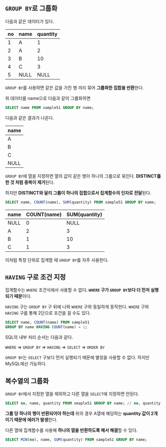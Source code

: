## `GROUP BY`로 그룹화

다음과 같은 데이터가 있다.

| no   | name | quantity |
| ---- | ---- | -------- |
| 1    | A    | 1        |
| 2    | A    | 2        |
| 3    | B    | 10       |
| 4    | C    | 3        |
| 5    | NULL | NULL     |

`GROUP BY`를 사용하면 같은 값을 가진 행 끼리 묶어 **그룹화한 집합을 반환**한다.

위 데이터를 name으로 다음과 같이 그룹화하면

```sql
SELECT name FROM sample51 GROUP BY name;
```

다음과 같은 결과가 나온다.

| name |
| ---- |
| A    |
| B    |
| C    |
| NULL |

`GROUP BY`에 열을 지정하면 열의 값이 같은 행이 하나의 그룹으로 묶인다. **DISTINCT를 한 것 처럼 중복이 제거**된다.

하지만 **DISTINCT와 달리 그룹이 하나의 집합으로서 집계함수의 인자로 전달**된다.

```sql
SELECT name, COUNT(name), SUM(quantity) FROM sample51 GROUP BY name;
```

| name | COUNT(name) | SUM(quantity) |
| ---- | ----------- | ------------- |
| NULL | 0           | NULL          |
| A    | 2           | 3             |
| B    | 1           | 10            |
| C    | 1           | 3             |

이처럼 특정 단위로 집계할 때 `GROUP BY`를 자주 사용한다.



## `HAVING` 구로 조건 지정

집계함수는 `WHERE` 조건식에서 사용할 수 없다. **`WHERE` 구가 `GROUP BY`보다 더 먼저 실행되기 때문**이다.

`HAVING` 구는 `GROUP BY` 구 뒤에 나와 `WHERE` 구와 동일하게 동작한다. `WHERE` 구와 `HAVING` 구를 통해 2단으로 조건을 걸 수도 있다.

```sql
SELECT name, COUNT(name) FROM sample51
GROUP BY name HAVING COUNT(name) = 1;
```



SQL의 내부 처리 순서는 다음과 같다.

`WHERE` => `GROUP BY` => `HAVING` => `SELECT` => `ORDER BY`

`GROUP BY`는 `SELECT` 구보다 먼저 실행되기 때문에 별칭을 사용할 수 없다. 하지만 MySQL에선 가능하다.



## 복수열의 그룹화

`GROUP BY`에서 지정한 열을 제외하고 다른 열을 `SELECT`에 지정하면 안된다.

```sql
SELECT no, name, quantity FROM smaple51 GROUP BY name; // no, quantity 에러 발생
```

**그룹 당 하나의 행이 반환되어야 하는데** 위의 경우 A열에 해당하는 **quantity 값이 2개이기 때문에 에러가 발생**한다.

다른 열에 집계함수를 사용해 **하나의 열을 반환하도록 해서 해결**할 수 있다.

```sql
SELECT MIN(no), name, SUM(quantity) FROM sample51 GROUP BY name;
```

